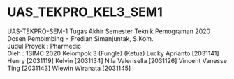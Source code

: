 # UAS_TEKPRO_KEL3_SEM1
UAS-TEKPRO-SEM-1 Tugas Akhir Semester Teknik Pemograman 2020  
Dosen Pembimbing = Fredian Simanjuntak, S.Kom.  
Judul Proyek : Pharmedic  
Oleh : 1SIMC 2020 Kelompok 3 (Fungle) 
(Ketua) Lucky Aprianto [2031141] Henry [2031119] Kelvin [2031134] Nila Valerisella [2031126] Vincent Vanesse Ting [2031143] Wiewin Wiranata [2031145]
